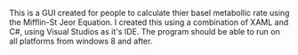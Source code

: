 This is a GUI created for people to calculate thier basel metabollic rate using the Mifflin-St Jeor Equation.
I created this using a combination of XAML and C#, using Visual Studios as it's IDE. 
The program should be able to run on all platforms from windows 8 and after.

